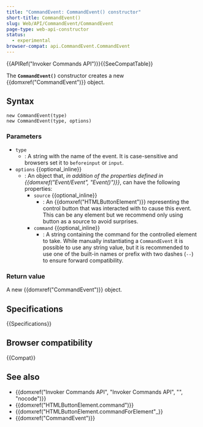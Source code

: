 ```yaml
---
title: "CommandEvent: CommandEvent() constructor"
short-title: CommandEvent()
slug: Web/API/CommandEvent/CommandEvent
page-type: web-api-constructor
status:
  - experimental
browser-compat: api.CommandEvent.CommandEvent
---
```


{{APIRef("Invoker Commands API")}}{{SeeCompatTable}}

The **`CommandEvent()`** constructor creates a new {{domxref("CommandEvent")}} object.

## Syntax

```js-nolint
new CommandEvent(type)
new CommandEvent(type, options)
```

### Parameters

- `type`
  - : A string with the name of the event.
    It is case-sensitive and browsers set it to `beforeinput` or `input`.
- `options` {{optional_inline}}
  - : An object that, _in addition of the properties defined in {{domxref("Event/Event", "Event()")}}_, can have the following properties:
    - `source` {{optional_inline}}
      - : An {{domxref("HTMLButtonElement")}} representing the control button that was interacted with to cause this event. This can be any element but we recommend only using button as a source to avoid surprises.
    - `command` {{optional_inline}}
      - : A string containing the command for the controlled element to take. While manually instantiating a `CommandEvent` it is possible to use any string value, but it is recommended to use one of the built-in names or prefix with two dashes (`--`) to ensure forward compatibility.

### Return value

A new {{domxref("CommandEvent")}} object.

## Specifications

{{Specifications}}

## Browser compatibility

{{Compat}}

## See also

- {{domxref("Invoker Commands API", "Invoker Commands API", "", "nocode")}}
- {{domxref("HTMLButtonElement.command")}}
- {{domxref("HTMLButtonElement.commandForElement"_}}
- {{domxref("CommandEvent")}}
